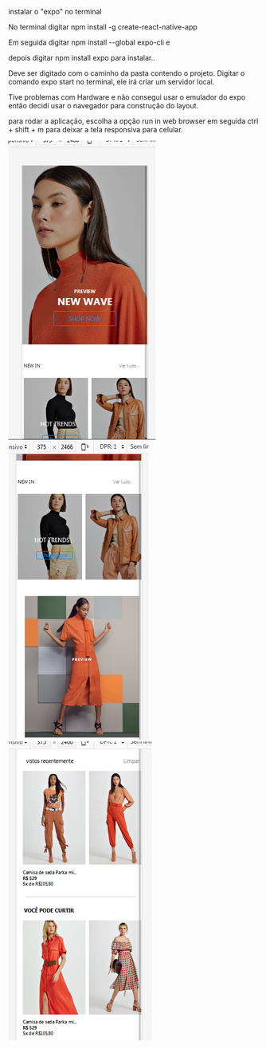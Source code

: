 instalar o "expo" no terminal

No terminal digitar  npm install -g create-react-native-app

Em seguida digitar npm install --global expo-cli e

depois digitar npm install expo para instalar..

Deve ser digitado com o caminho da pasta contendo o projeto. 
Digitar o comando expo start no terminal, ele irá criar um servidor local.

Tive problemas com Hardware e não consegui usar o emulador do expo então decidi usar o navegador para construção do layout.

para rodar a aplicação, escolha a opção run in web browser em seguida
ctrl + shift + m  para deixar a tela responsiva para celular.

<div>
  <img textalign="center" src="./assets/screen1.png"></img>
</div>
<div>
  <img textalign="center" src="./assets/screen2.png"></img>
</div>
<div>
  <img textalign="center" src="./assets/screen3.png"></img>
</div>


